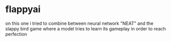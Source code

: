 # flappyai
on this one i tried to combine between neural network "NEAT" and the slappy bird game where a model tries to learn its gameplay in order to reach perfection
